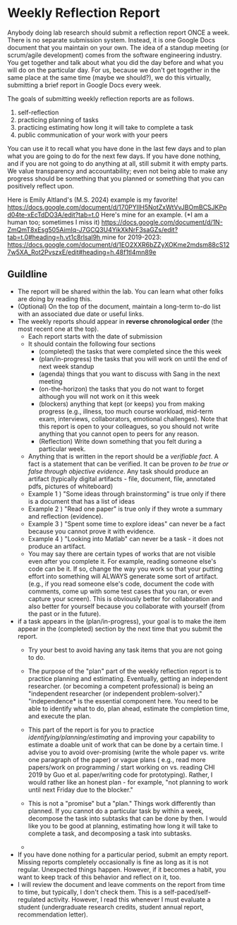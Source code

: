 # Weekly Reflection Report

Anybody doing lab research should submit a reflection report ONCE a week. There is no separate submission system. Instead, it is one Google Docs document that you maintain on your own. The idea of a standup meeting (or scrum/agile development) comes from the software engineering industry. You get together and talk about what you did the day before and what you will do on the particular day. For us, because we don't get together in the same place at the same time (maybe we should?), we do this virtually, submitting a brief report in Google Docs every week. 

The goals of submitting weekly reflection reports are as follows. 

1) self-reflection 
2) practicing planning of tasks 
3) practicing estimating how long it will take to complete a task 
4) public communication of your work with your peers

You can use it to recall what you have done in the last few days and to plan what you are going to do for the next few days. If you have done nothing, and if you are not going to do anything at all, still submit it with empty parts. We value transparency and accountability; even not being able to make any progress should be something that you planned or something that you can positively reflect upon. 

Here is Emily Altland's (M.S. 2024) example is my favorite! https://docs.google.com/document/d/170PYIIH5NotZxWtVvJBOmBCSJKPpd04te-xEcTdDO3A/edit?tab=t.0 
Here's mine for an example. (*I am a human too; sometimes I miss it) [https://docs.google.com/document/d/1N-ZmQmT8xEsg505AimIq-J7GCQ3U4YikXkNrF3saGZs/edit?tab=t.0#heading=h.vt1c8rlsal9h ](https://docs.google.com/document/d/1N-ZmQmT8xEsg505AimIq-J7GCQ3U4YikXkNrF3saGZs/)
mine for 2019-2023: https://docs.google.com/document/d/1EO2XXR6bZZyXOKme2mdsm88cS127w5XA_Rot2PvszxE/edit#heading=h.48f1tl4mn89e 

## Guildline
- The report will be shared within the lab. You can learn what other folks are doing by reading this.
- (Optional) On the top of the document, maintain a long-term to-do list with an associated due date or useful links. 
- The weekly reports should appear in **reverse chronological order** (the most recent one at the top). 
  - Each report starts with the date of submission
  - It should contain the following four sections
    - (completed) the tasks that were completed since the this week
    - (plan/in-progress) the tasks that you will work on until the end of next week standup
    - (agenda) things that you want to discuss with Sang in the next meeting 
    - (on-the-horizon) the tasks that you do not want to forget although you will not work on it this week
    - (blockers) anything that kept (or keeps) you from making progress (e.g., illness, too much course workload, mid-term exam, interviews, collaborators, emotional challenges). Note that this report is open to your colleagues, so you should not write anything that you cannot open to peers for any reason.
    - (Reflection) Write down something that you felt during a particular week. 
  - Anything that is written in the report should be a *verifiable fact*. A fact is a statement that can be verified. It can be proven *to be true or false through objective evidence*. Any task should produce an artifact (typically digital artifacts - file, document, file, annotated pdfs, pictures of whiteboard) 
  - Example 1 ) "Some ideas through brainstorming" is true only if there is a document that has a list of ideas
  - Example 2 ) "Read one paper" is true only if they wrote a summary and reflection (evidence).
  - Example 3 ) "Spent some time to explore ideas" can never be a fact because you cannot prove it with evidence. 
  - Example 4 ) "Looking into Matlab" can never be a task - it does not produce an artifact. 
  - You may say there are certain types of works that are not visible even after you complete it. For example, reading someone else's code can be it. If so, change the way you work so that your putting effort into something will ALWAYS generate some sort of artifact.  (e.g., if you read someone else's code, document the code with comments, come up with some test cases that you ran, or even capture your screen). This is obviously better for collaboration and also better for yourself because you collaborate with yourself (from the past or in the future). 
- if a task appears in the (plan/in-progress), your goal is to make the item appear in the (completed) section by the next time that you submit the report. 
  - Try your best to avoid having any task items that you are not going to do. 
  - The purpose of the "plan" part of the weekly reflection report is to practice planning and estimating. Eventually, getting an independent researcher. (or becoming a competent professional) is being an "independent researcher (or independent problem-solver)." "independence* is the essential component here. You need to be able to identify what to do, plan ahead, estimate the completion time, and execute the plan. 
  - This part of the report is for you to practice *identifying/planning/estimating* and improving your capability to estimate a doable unit of work that can be done by a certain time.   I advise you to avoid over-promising (write the whole paper vs. write one paragraph of the paper) or vague plans ( e.g., read more papers/work on programming / start working on vs. reading CHI 2019 by Guo et al. paper/writing code for prototyping). Rather, I would rather like an honest plan  - for example, "not planning to work until next Friday due to the blocker." 

  - This is not a "promise" but a "plan." Things work differently than planned. If you cannot do a particular task by within a week, decompose the task into subtasks that can be done by then. I would like you to be good at planning, estimating how long it will take to complete a task, and decomposing a task into subtasks.
  - 
- If you have done nothing for a particular period, submit an empty report. Missing reports completely occasionally is fine as long as it is not regular. Unexpected things happen. However, if it becomes a habit, you want to keep track of this behavior and reflect on it, too. 
- I will review the document and leave comments on the report from time to time, but typically, I don't check them. This is a self-paced/self-regulated activity. However, I read this whenever I must evaluate a student (undergraduate research credits, student annual report, recommendation letter). 
